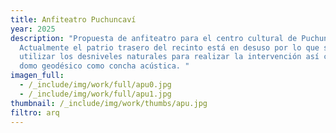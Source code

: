 ```yaml
---
title: Anfiteatro Puchuncaví
year: 2025
description: "Propuesta de anfiteatro para el centro cultural de Puchuncaví.
  Actualmente el patrio trasero del recinto está en desuso por lo que se propone
  utilizar los desniveles naturales para realizar la intervención así como un
  domo geodésico como concha acústica. "
imagen_full:
  - /_include/img/work/full/apu0.jpg
  - /_include/img/work/full/apu1.jpg
thumbnail: /_include/img/work/thumbs/apu.jpg
filtro: arq
---
```

